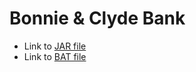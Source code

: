 # Bonnie & Clyde Bank


- Link to [JAR file](out/artifacts/bcbank_jar/bcbank.jar)
- Link to [BAT file](out/artifacts/bcbank_jar/start.bat)